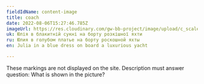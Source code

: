 ```yaml
---
fieldIdName: content-image
title: coach
date: 2022-08-06T15:27:46.785Z
imageUrl: https://res.cloudinary.com/gw-bb-project/image/upload/c_scale,f_auto,q_auto/v1660805338/content-photo/in-blue-dress_erhjql.jpg
uk: Юлія в блакитній сукні на борту розкішної яхти
ru: Юлия в голубом платье на борту роскошной яхты
en: Julia in a blue dress on board a luxurious yacht

---
```


These markings are not displayed on the site. Description must answer question:
What is shown in the picture?
